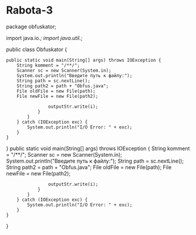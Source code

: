# Rabota-3

package obfuskator;

import java.io.*;
import java.util.*;

public class Obfuskator {

    public static void main(String[] args) throws IOException {
        String komment = "/**/"; 
        Scanner sc = new Scanner(System.in);
        System.out.println("Введите путь к файлу:");
        String path = sc.nextLine();
        String path2 = path + "Obfus.java";
        File oldFile = new File(path); 
        File newFile = new File(path2);

                    outputStr.write(i);
                }
            }
        } catch (IOException exc) {
            System.out.println("I/O Error: " + exc);
        }
    }

}
    public static void main(String[] args) throws IOException {
        String komment = "/**/"; 
        Scanner sc = new Scanner(System.in);
        System.out.println("Введите путь к файлу:");
        String path = sc.nextLine();
        String path2 = path + "Obfus.java";
        File oldFile = new File(path); 
        File newFile = new File(path2);

                    outputStr.write(i);
                }
            }
        } catch (IOException exc) {
            System.out.println("I/O Error: " + exc);
        }
    }

}

